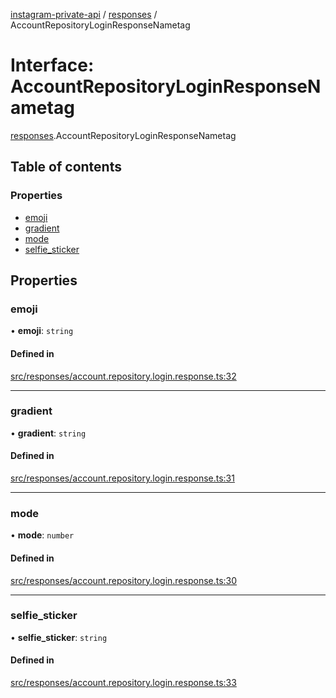 [instagram-private-api](../../README.md) / [responses](../../modules/responses.md) / AccountRepositoryLoginResponseNametag

# Interface: AccountRepositoryLoginResponseNametag

[responses](../../modules/responses.md).AccountRepositoryLoginResponseNametag

## Table of contents

### Properties

- [emoji](AccountRepositoryLoginResponseNametag.md#emoji)
- [gradient](AccountRepositoryLoginResponseNametag.md#gradient)
- [mode](AccountRepositoryLoginResponseNametag.md#mode)
- [selfie\_sticker](AccountRepositoryLoginResponseNametag.md#selfie_sticker)

## Properties

### emoji

• **emoji**: `string`

#### Defined in

[src/responses/account.repository.login.response.ts:32](https://github.com/Nerixyz/instagram-private-api/blob/b3351b9/src/responses/account.repository.login.response.ts#L32)

___

### gradient

• **gradient**: `string`

#### Defined in

[src/responses/account.repository.login.response.ts:31](https://github.com/Nerixyz/instagram-private-api/blob/b3351b9/src/responses/account.repository.login.response.ts#L31)

___

### mode

• **mode**: `number`

#### Defined in

[src/responses/account.repository.login.response.ts:30](https://github.com/Nerixyz/instagram-private-api/blob/b3351b9/src/responses/account.repository.login.response.ts#L30)

___

### selfie\_sticker

• **selfie\_sticker**: `string`

#### Defined in

[src/responses/account.repository.login.response.ts:33](https://github.com/Nerixyz/instagram-private-api/blob/b3351b9/src/responses/account.repository.login.response.ts#L33)
